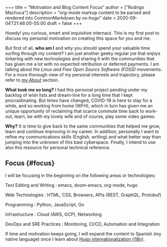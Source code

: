 +++
title = "Motivation and Blog Content Focus"
author = ["Rodrigo Machuca"]
description = "org-mode markup content to be parsed and rendered into CommonMarkdown by ox-hugo"
date = 2020-09-04T21:46:00-05:00
draft = false
+++

Howdy! you curious, smart and inquisitive internaut. This is my first post to
discuss my personal motivation on creating this space for you and me.

But first of all, **who am I** and why you should spend your valuable time surfing
through my content? I am just another geeky regular joe that enjoys tinkering
with new technologies and sharing it with the communities that has given me a
lot with no expected retribution or deferred payments. I am talking about the
_Linux and Free Open Source Software (FOSS)_ movements. For a more thorough view
of my personal interests and trajectory, please refer to [my About](https://www.rmachuca.me/about) section.

**What took me so long?** I had this personal project pending under my backlog of
wish lists and dream-line for a long time that I kept procrastinating. But times
have changed, COVID-19 is here to stay for a while, and so working from home
(WFH), which in turn has given me an unique opportunity of reclaiming that
scarce commute time back to work-out, learn, be with my lovely wife and of
course, play some video games.

**Why?** It is time to give back to the same communities that helped me grow,
learn and continue improving in my career. In addition, personally I want to
refine my communications skills (English, writing) and what better way than
jumping into the unknown of this bast cyberspace. Finally, I intend to use also
this resource for personal technical reference.

## Focus {#focus}

I will be focusing in the beginning on the following areas or technologies:

Text Editing and Writing
: emacs, doom-emacs, org-mode, hugo

Web Technologies
: HTML, CSS, Browsers, APIs (REST, GraphQL, Protobuf)

Programming
: Python, JavaScript, Go

Infrastructure
: Cloud (AWS, GCP), Networking

DevOps and SRE Practices
: Monitoring, CI/CD, Automation and Integration

If time and motivation keeps going, I will expand the content to Spanish (my
native language) once I learn about [Hugo internationalization (i18n)](https://gohugo.io/content-management/multilingual/).
